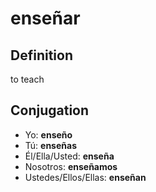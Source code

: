 # enseñar

## Definition
to teach

## Conjugation

- Yo: **enseño**
- Tú: **enseñas**
- Él/Ella/Usted: **enseña**
- Nosotros: **enseñamos**
- Ustedes/Ellos/Ellas: **enseñan**
